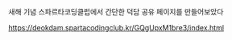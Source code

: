 새해 기념 스파르타코딩클럽에서 간단한 덕담 공유 페이지를 만들어보았다

https://deokdam.spartacodingclub.kr/GQgUpxM1bre3/index.html
